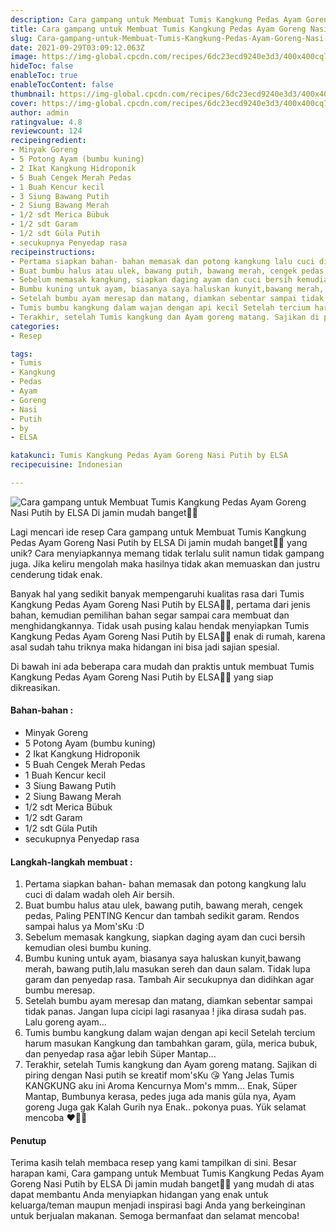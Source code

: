 ```yaml
---
description: Cara gampang untuk Membuat Tumis Kangkung Pedas Ayam Goreng Nasi Putih by ELSA Di jamin mudah banget"
title: Cara gampang untuk Membuat Tumis Kangkung Pedas Ayam Goreng Nasi Putih by ELSA Di jamin mudah banget
slug: Cara-gampang-untuk-Membuat-Tumis-Kangkung-Pedas-Ayam-Goreng-Nasi-Putih-by-ELSA-Di-jamin-mudah-banget
date: 2021-09-29T03:09:12.063Z
image: https://img-global.cpcdn.com/recipes/6dc23ecd9240e3d3/400x400cq70/photo.jpg
hideToc: false
enableToc: true
enableTocContent: false
thumbnail: https://img-global.cpcdn.com/recipes/6dc23ecd9240e3d3/400x400cq70/photo.jpg
cover: https://img-global.cpcdn.com/recipes/6dc23ecd9240e3d3/400x400cq70/photo.jpg
author: admin
ratingvalue: 4.8
reviewcount: 124
recipeingredient:
- Minyak Goreng
- 5 Potong Ayam (bumbu kuning)
- 2 Ikat Kangkung Hidroponik
- 5 Buah Cengek Merah Pedas
- 1 Buah Kencur kecil
- 3 Siung Bawang Putih
- 2 Siung Bawang Merah
- 1/2 sdt Merica Bübuk
- 1/2 sdt Garam
- 1/2 sdt Güla Putih
- secukupnya Penyedap rasa
recipeinstructions:
- Pertama siapkan bahan- bahan memasak dan potong kangkung lalu cuci di dalam wadah oleh Air bersih.
- Buat bumbu halus atau ulek, bawang putih, bawang merah, cengek pedas, Paling PENTING Kencur dan tambah sedikit garam. Rendos sampai halus ya Mom'sKu :D
- Sebelum memasak kangkung, siapkan daging ayam dan cuci bersih kemudian olesi bumbu kuning.
- Bumbu kuning untuk ayam, biasanya saya haluskan kunyit,bawang merah, bawang putih,lalu masukan sereh dan daun salam. Tidak lupa garam dan penyedap rasa. Tambah Air secukupnya dan didihkan agar bumbu meresap.
- Setelah bumbu ayam meresap dan matang, diamkan sebentar sampai tidak panas. Jangan lupa cicipi lagi rasanyaa ! jika dirasa sudah pas. Lalu goreng ayam...
- Tumis bumbu kangkung dalam wajan dengan api kecil Setelah tercium harum masukan Kangkung dan tambahkan garam, güla, merica bubuk, dan penyedap rasa ağar lebih Süper Mantap...
- Terakhir, setelah Tumis kangkung dan Ayam goreng matang. Sajikan di piring dengan Nasi putih se kreatif mom'sKu 😘 Yang Jelas Tumis KANGKUNG aku ini Aroma Kencurnya Mom's mmm... Enak, Süper Mantap, Bumbunya kerasa, pedes juga ada manis güla nya, Ayam goreng Juga gak Kalah Gurih nya Enak.. pokonya puas. Yük selamat mencoba ❤️👩‍🍳
categories:
- Resep

tags:
- Tumis
- Kangkung
- Pedas
- Ayam
- Goreng
- Nasi
- Putih
- by
- ELSA

katakunci: Tumis Kangkung Pedas Ayam Goreng Nasi Putih by ELSA
recipecuisine: Indonesian

---
```


![Cara gampang untuk Membuat Tumis Kangkung Pedas Ayam Goreng Nasi Putih by ELSA Di jamin mudah banget👩‍🍳](https://img-global.cpcdn.com/recipes/6dc23ecd9240e3d3/400x400cq70/photo.jpg)

Lagi mencari ide resep Cara gampang untuk Membuat Tumis Kangkung Pedas Ayam Goreng Nasi Putih by ELSA Di jamin mudah banget👩‍🍳 yang unik? Cara menyiapkannya memang tidak terlalu sulit namun tidak gampang juga. Jika keliru mengolah maka hasilnya tidak akan memuaskan dan justru cenderung tidak enak.

Banyak hal yang sedikit banyak mempengaruhi kualitas rasa dari Tumis Kangkung Pedas Ayam Goreng Nasi Putih by ELSA👩‍🍳, pertama dari jenis bahan, kemudian pemilihan bahan segar sampai cara membuat dan menghidangkannya. Tidak usah pusing kalau hendak menyiapkan Tumis Kangkung Pedas Ayam Goreng Nasi Putih by ELSA👩‍🍳 enak di rumah, karena asal sudah tahu triknya maka hidangan ini bisa jadi sajian spesial.

Di bawah ini ada beberapa cara mudah dan praktis untuk membuat Tumis Kangkung Pedas Ayam Goreng Nasi Putih by ELSA👩‍🍳 yang siap dikreasikan.

<!--inarticleads1-->

#### Bahan-bahan :

- Minyak Goreng
- 5 Potong Ayam (bumbu kuning)
- 2 Ikat Kangkung Hidroponik
- 5 Buah Cengek Merah Pedas
- 1 Buah Kencur kecil
- 3 Siung Bawang Putih
- 2 Siung Bawang Merah
- 1/2 sdt Merica Bübuk
- 1/2 sdt Garam
- 1/2 sdt Güla Putih
- secukupnya Penyedap rasa

<!--inarticleads2-->

#### Langkah-langkah membuat :

1. Pertama siapkan bahan- bahan memasak dan potong kangkung lalu cuci di dalam wadah oleh Air bersih.
1. Buat bumbu halus atau ulek, bawang putih, bawang merah, cengek pedas, Paling PENTING Kencur dan tambah sedikit garam. Rendos sampai halus ya Mom'sKu :D
1. Sebelum memasak kangkung, siapkan daging ayam dan cuci bersih kemudian olesi bumbu kuning.
1. Bumbu kuning untuk ayam, biasanya saya haluskan kunyit,bawang merah, bawang putih,lalu masukan sereh dan daun salam. Tidak lupa garam dan penyedap rasa. Tambah Air secukupnya dan didihkan agar bumbu meresap.
1. Setelah bumbu ayam meresap dan matang, diamkan sebentar sampai tidak panas. Jangan lupa cicipi lagi rasanyaa ! jika dirasa sudah pas. Lalu goreng ayam...
1. Tumis bumbu kangkung dalam wajan dengan api kecil Setelah tercium harum masukan Kangkung dan tambahkan garam, güla, merica bubuk, dan penyedap rasa ağar lebih Süper Mantap...
1. Terakhir, setelah Tumis kangkung dan Ayam goreng matang. Sajikan di piring dengan Nasi putih se kreatif mom'sKu 😘 Yang Jelas Tumis KANGKUNG aku ini Aroma Kencurnya Mom's mmm... Enak, Süper Mantap, Bumbunya kerasa, pedes juga ada manis güla nya, Ayam goreng Juga gak Kalah Gurih nya Enak.. pokonya puas. Yük selamat mencoba ❤️👩‍🍳

#### Penutup

Terima kasih telah membaca resep yang kami tampilkan di sini. Besar harapan kami, Cara gampang untuk Membuat Tumis Kangkung Pedas Ayam Goreng Nasi Putih by ELSA Di jamin mudah banget👩‍🍳 yang mudah di atas dapat membantu Anda menyiapkan hidangan yang enak untuk keluarga/teman maupun menjadi inspirasi bagi Anda yang berkeinginan untuk berjualan makanan. Semoga bermanfaat dan selamat mencoba!